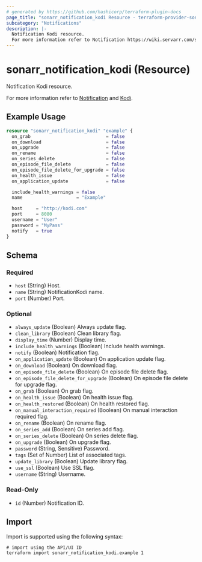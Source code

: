 ```yaml
---
# generated by https://github.com/hashicorp/terraform-plugin-docs
page_title: "sonarr_notification_kodi Resource - terraform-provider-sonarr"
subcategory: "Notifications"
description: |-
  Notification Kodi resource.
  For more information refer to Notification https://wiki.servarr.com/sonarr/settings#connect and Kodi https://wiki.servarr.com/sonarr/supported#xbmc.
---
```


# sonarr_notification_kodi (Resource)

<!-- subcategory:Notifications -->Notification Kodi resource.
For more information refer to [Notification](https://wiki.servarr.com/sonarr/settings#connect) and [Kodi](https://wiki.servarr.com/sonarr/supported#xbmc).

## Example Usage

```terraform
resource "sonarr_notification_kodi" "example" {
  on_grab                            = false
  on_download                        = false
  on_upgrade                         = false
  on_rename                          = false
  on_series_delete                   = false
  on_episode_file_delete             = false
  on_episode_file_delete_for_upgrade = false
  on_health_issue                    = false
  on_application_update              = false

  include_health_warnings = false
  name                    = "Example"

  host     = "http://kodi.com"
  port     = 8080
  username = "User"
  password = "MyPass"
  notify   = true
}
```

<!-- schema generated by tfplugindocs -->
## Schema

### Required

- `host` (String) Host.
- `name` (String) NotificationKodi name.
- `port` (Number) Port.

### Optional

- `always_update` (Boolean) Always update flag.
- `clean_library` (Boolean) Clean library flag.
- `display_time` (Number) Display time.
- `include_health_warnings` (Boolean) Include health warnings.
- `notify` (Boolean) Notification flag.
- `on_application_update` (Boolean) On application update flag.
- `on_download` (Boolean) On download flag.
- `on_episode_file_delete` (Boolean) On episode file delete flag.
- `on_episode_file_delete_for_upgrade` (Boolean) On episode file delete for upgrade flag.
- `on_grab` (Boolean) On grab flag.
- `on_health_issue` (Boolean) On health issue flag.
- `on_health_restored` (Boolean) On health restored flag.
- `on_manual_interaction_required` (Boolean) On manual interaction required flag.
- `on_rename` (Boolean) On rename flag.
- `on_series_add` (Boolean) On series add flag.
- `on_series_delete` (Boolean) On series delete flag.
- `on_upgrade` (Boolean) On upgrade flag.
- `password` (String, Sensitive) Password.
- `tags` (Set of Number) List of associated tags.
- `update_library` (Boolean) Update library flag.
- `use_ssl` (Boolean) Use SSL flag.
- `username` (String) Username.

### Read-Only

- `id` (Number) Notification ID.

## Import

Import is supported using the following syntax:

```shell
# import using the API/UI ID
terraform import sonarr_notification_kodi.example 1
```
